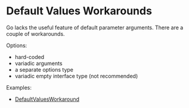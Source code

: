 # Default Values Workarounds

Go lacks the useful feature of default parameter arguments. There are a couple
of workarounds.

Options:

* hard-coded
* variadic arguments
* a separate options type
* variadic empty interface type (not recommended)

Examples:

* [DefaultValuesWorkaround](DefaultValuesWorkaround/main.go)